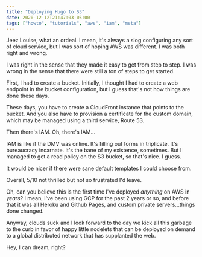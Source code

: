 ```yaml
---
title: "Deploying Hugo to S3"
date: 2020-12-12T21:47:03-05:00
tags: ["howto", "tutorials", "aws", "iam", "meta"]
---
```


Jeez Louise, what an ordeal. I mean, it's always a slog configuring any sort of cloud service, but I was sort of hoping AWS was different. I was both right and wrong.

I was right in the sense that they made it easy to get from step to step. I was wrong in the sense that there were still a ton of steps to get started.

First, I had to create a bucket. Initially, I thought I had to create a web endpoint in the bucket configuration, but I guess that's not how things are done these days.

These days, you have to create a CloudFront instance that points to the bucket. And you also have to provision a certificate for the custom domain, which may be managed using a third service, Route 53.

Then there's IAM. Oh, there's IAM...

IAM is like if the DMV was online. It's filling out forms in triplicate. It's bureaucracy incarnate. It's the bane of my existence, sometimes. But I managed to get a read policy on the S3 bucket, so that's nice. I guess.

It would be nicer if there were sane default templates I could choose from.

Overall, 5/10 not thrilled but not so frustrated I'd leave.

Oh, can you believe this is the first time I've deployed _anything_ on AWS in _years_? I mean, I've been using GCP for the past 2 years or so, and before that it was all Heroku and Github Pages, and custom private servers...things done changed.

Anyway, clouds suck and I look forward to the day we kick all this garbage to the curb in favor of happy little nodelets that can be deployed on demand to a global distributed network that has supplanted the web.

Hey, I can dream, right?
